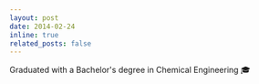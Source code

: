 ```yaml
---
layout: post
date: 2014-02-24
inline: true
related_posts: false
---
```

Graduated with a Bachelor's degree in Chemical Engineering 🎓
